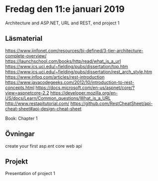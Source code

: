 # Fredag den 11:e januari 2019

Architecture and ASP.NET, URL and REST, end project 1

## Läsmaterial
https://www.jinfonet.com/resources/bi-defined/3-tier-architecture-complete-overview/
https://launchschool.com/books/http/read/what_is_a_url
https://www.ics.uci.edu/~fielding/pubs/dissertation/top.htm
https://www.ics.uci.edu/~fielding/pubs/dissertation/rest_arch_style.htm
https://www.infoq.com/articles/rest-introduction
https://www.javacodegeeks.com/2012/10/introduction-to-rest-concepts.html
https://docs.microsoft.com/en-us/aspnet/core/?view=aspnetcore-2.2
https://developer.mozilla.org/en-US/docs/Learn/Common_questions/What_is_a_URL
http://www.restapitutorial.com/
https://github.com/RestCheatSheet/api-cheat-sheet#api-design-cheat-sheet


Book: Chapter 1
## Övningar
create your first asp.ent core web api

## Projekt
Presentation of project 1